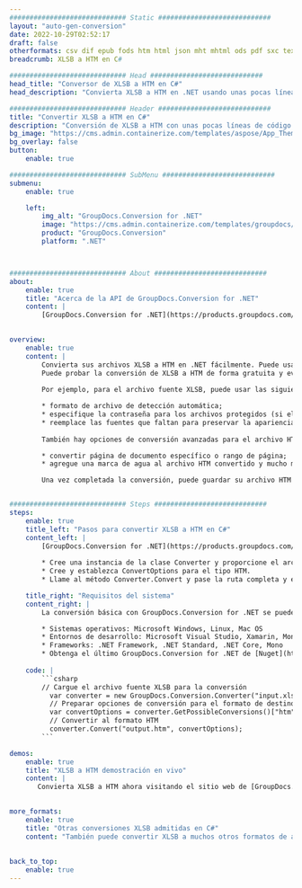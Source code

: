 ```yaml
---
############################# Static ############################
layout: "auto-gen-conversion"
date: 2022-10-29T02:52:17
draft: false
otherformats: csv dif epub fods htm html json mht mhtml ods pdf sxc tex tsv xlam xls xlsb xlsm xlsx xlt xltm xltx xml xps
breadcrumb: XLSB a HTM en C#

############################# Head ############################
head_title: "Conversor de XLSB a HTM en C#"
head_description: "Convierta XLSB a HTM en .NET usando unas pocas líneas de código. Utilice la API de conversión de documentos de GroupDocs para convertir más de 160 formatos de archivo."

############################# Header ############################
title: "Convertir XLSB a HTM en C#"
description: "Conversión de XLSB a HTM con unas pocas líneas de código .NET"
bg_image: "https://cms.admin.containerize.com/templates/aspose/App_Themes/V3/images/bg/header1.png"
bg_overlay: false
button:
    enable: true

############################# SubMenu ############################
submenu:
    enable: true

    left:
        img_alt: "GroupDocs.Conversion for .NET"
        image: "https://cms.admin.containerize.com/templates/groupdocs/images/product-logos/90x90-noborder/groupdocs-conversion-net.png"
        product: "GroupDocs.Conversion"
        platform: ".NET"



############################# About ############################
about:
    enable: true
    title: "Acerca de la API de GroupDocs.Conversion for .NET"
    content: |
        [GroupDocs.Conversion for .NET](https://products.groupdocs.com/conversion/net/) se puede usar para convertir Microsoft Word, Excel, PowerPoint, PDF, Visio y otros formatos. GroupDocs.Conversion es una API independiente que es adecuada para sistemas internos y de back-end donde se requiere un alto rendimiento. No depende de ningún software como Microsoft u Open Office.
    

overview:
    enable: true
    content: |
        Convierta sus archivos XLSB a HTM en .NET fácilmente. Puede usar solo un par de líneas de código C# en cualquier plataforma de su elección, como Windows, Linux, macOS.
        Puede probar la conversión de XLSB a HTM de forma gratuita y evaluar la calidad de los resultados de la conversión. Junto con los escenarios de conversión de archivos simples, puede probar opciones más avanzadas para cargar el archivo de origen XLSB y para guardar el resultado de salida HTM. 
        
        Por ejemplo, para el archivo fuente XLSB, puede usar las siguientes opciones de carga:

        * formato de archivo de detección automática;
        * especifique la contraseña para los archivos protegidos (si el formato de archivo lo admite);
        * reemplace las fuentes que faltan para preservar la apariencia del documento.
        
        También hay opciones de conversión avanzadas para el archivo HTM:

        * convertir página de documento específico o rango de página;
        * agregue una marca de agua al archivo HTM convertido y mucho más.

        Una vez completada la conversión, puede guardar su archivo HTM en la ruta del archivo local o en cualquier almacenamiento de terceros como FTP, Amazon S3, Google Drive, Dropbox, etc. Tenga en cuenta que para convertir XLSB a HTM no es necesario instalar ningún software adicional, como MS Office, Open Office, Adobe Acrobat Reader, etc.


############################# Steps ############################
steps:
    enable: true
    title_left: "Pasos para convertir XLSB a HTM en C#"
    content_left: |
        [GroupDocs.Conversion for .NET](https://products.groupdocs.com/conversion/net/) facilita a los desarrolladores convertir un archivo XLSB a HTM con unas pocas líneas de código.
        
        * Cree una instancia de la clase Converter y proporcione el archivo XLSB con la ruta completa
        * Cree y establezca ConvertOptions para el tipo HTM.
        * Llame al método Converter.Convert y pase la ruta completa y el formato (HTM) como parámetro

    title_right: "Requisitos del sistema"
    content_right: |
        La conversión básica con GroupDocs.Conversion for .NET se puede realizar en unos pocos pasos simples. Nuestras API son compatibles con todas las principales plataformas y sistemas operativos. Antes de ejecutar el código a continuación, asegúrese de tener instalados los siguientes requisitos previos en su sistema.

        * Sistemas operativos: Microsoft Windows, Linux, Mac OS
        * Entornos de desarrollo: Microsoft Visual Studio, Xamarin, MonoDevelop
        * Frameworks: .NET Framework, .NET Standard, .NET Core, Mono
        * Obtenga el último GroupDocs.Conversion for .NET de [Nuget](https://www.nuget.org/packages/groupdocs.conversion)
         
    code: |
        ```csharp    
        // Cargue el archivo fuente XLSB para la conversión
          var converter = new GroupDocs.Conversion.Converter("input.xlsb");
          // Preparar opciones de conversión para el formato de destino HTM
          var convertOptions = converter.GetPossibleConversions()["htm"].ConvertOptions;
          // Convertir al formato HTM
          converter.Convert("output.htm", convertOptions);
        ```

demos:
    enable: true
    title: "XLSB a HTM demostración en vivo"
    content: |
       Convierta XLSB a HTM ahora visitando el sitio web de [GroupDocs.Conversion App](https://products.groupdocs.app/conversion/family). La demostración en línea tiene las siguientes ventajas
          

more_formats:
    enable: true
    title: "Otras conversiones XLSB admitidas en C#"
    content: "También puede convertir XLSB a muchos otros formatos de archivo. Consulte la lista a continuación."
       
       
back_to_top:
    enable: true
---
```

